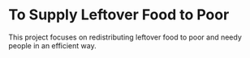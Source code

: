 # To Supply Leftover Food to Poor

This project focuses on redistributing leftover food to poor and needy people in an efficient way.
